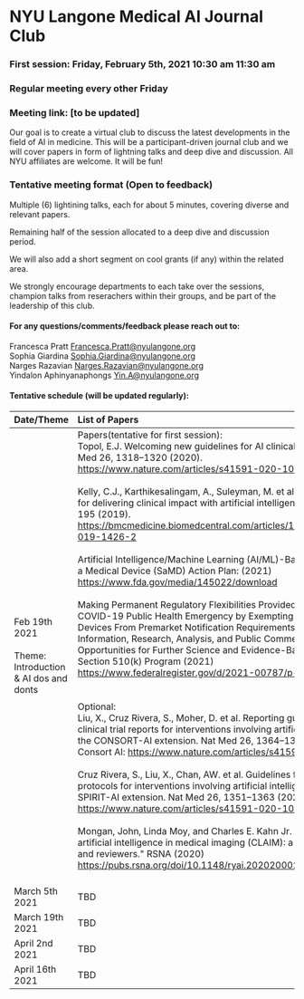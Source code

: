 # NYU Langone Medical AI Journal Club

### First session: Friday, February 5th, 2021 10:30 am 11:30 am
### Regular meeting every other Friday
### Meeting link: [to be updated]

Our goal is to create a virtual club to discuss the latest developments in the field of AI in medicine.
This will be a participant-driven journal club and we will cover papers in form of lightning talks and deep dive and discussion. 
All NYU affiliates are welcome. It will be fun!

### Tentative meeting format (Open to feedback)
Multiple (6) lightining talks, each for about 5 minutes, covering diverse and relevant papers.

Remaining half of the session allocated to a deep dive and discussion period.

We will also add a short segment on cool grants (if any) within the related area.

We strongly encourage departments to each take over the sessions, champion talks from reserachers within their groups, and be part of the leadership of this club. 

#### For any questions/comments/feedback please reach out to:
Francesca Pratt  [Francesca.Pratt@nyulangone.org](mailto:Francesca.Pratt@nyulangone.org)<br>
Sophia Giardina  [Sophia.Giardina@nyulangone.org](mailto:Sophia.Giardina@nyulangone.org)<br>
Narges Razavian [Narges.Razavian@nyulangone.org](mailto:Narges.Razavian@nyulangone.org)<br>
Yindalon Aphinyanaphongs [Yin.A@nyulangone.org](mailto:Yin.A@nyulangone.org)<br>

#### Tentative schedule (will be updated regularly):

| Date/Theme  | List of Papers  |
:- | :-----------| 
Feb 19th 2021 <br><br> Theme:<br> Introduction & AI dos and donts  |  Papers(tentative for first session): <br>Topol, E.J. Welcoming new guidelines for AI clinical research. Nat Med 26, 1318–1320 (2020).<br>https://www.nature.com/articles/s41591-020-1042-x <br><br>Kelly, C.J., Karthikesalingam, A., Suleyman, M. et al. Key challenges for delivering clinical impact with artificial intelligence. BMC Med 17, 195 (2019).<br>https://bmcmedicine.biomedcentral.com/articles/10.1186/s12916-019-1426-2 <br><br> Artificial Intelligence/Machine Learning (AI/ML)-Based. Software as a Medical Device (SaMD) Action Plan: (2021) https://www.fda.gov/media/145022/download <br><br> Making Permanent Regulatory Flexibilities Provided During the COVID-19 Public Health Emergency by Exempting Certain Medical Devices From Premarket Notification Requirements; Request for Information, Research, Analysis, and Public Comment on Opportunities for Further Science and Evidence-Based Reform of Section 510(k) Program (2021) <br> https://www.federalregister.gov/d/2021-00787/p-64 <br><br><br> Optional:<br> Liu, X., Cruz Rivera, S., Moher, D. et al. Reporting guidelines for clinical trial reports for interventions involving artificial intelligence: the CONSORT-AI extension. Nat Med 26, 1364–1374 (2020). <br> Consort AI: https://www.nature.com/articles/s41591-020-1034-x <br><br> Cruz Rivera, S., Liu, X., Chan, AW. et al. Guidelines for clinical trial protocols for interventions involving artificial intelligence: the SPIRIT-AI extension. Nat Med 26, 1351–1363 (2020). <br> https://www.nature.com/articles/s41591-020-1037-7 <br><br> Mongan, John, Linda Moy, and Charles E. Kahn Jr. "Checklist for artificial intelligence in medical imaging (CLAIM): a guide for authors and reviewers." RSNA (2020)<br>https://pubs.rsna.org/doi/10.1148/ryai.2020200029 <br><br>  |
| March 5th 2021 |  TBD   |
| March 19th 2021 |  TBD   |
| April 2nd 2021 |  TBD   |
| April 16th 2021 |  TBD   |

